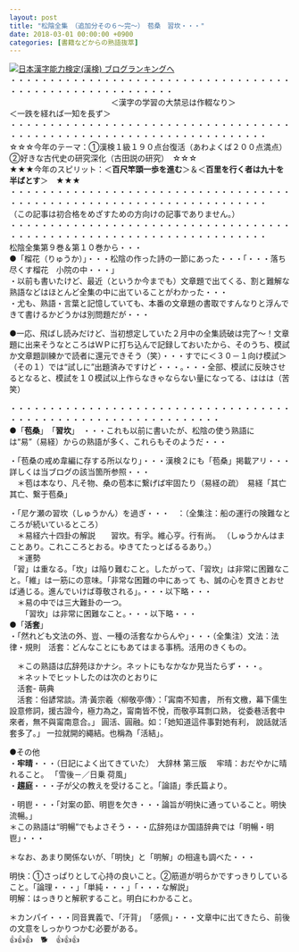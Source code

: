 ```yaml
---
layout: post
title: "松陰全集　（追加分その６～完～）　苞桑　習坎・・・"
date: 2018-03-01 00:00:00 +0900
categories: [書籍などからの熟語抜萃]
---
```


[![](/syuusyuu9701/assets/images/松陰全集-（追加分その６～完～）-苞桑-習坎・・・-br_c_3028_1.gif)](http://blog.with2.net/link.php?1659096:3028 "日本漢字能力検定(漢検) ブログランキングへ")[日本漢字能力検定(漢検) ブログランキングへ](http://blog.with2.net/link.php?1659096:3028)  
・・・・・・・・・・・・・・・・・・・・・・・・・・・・・・・・・・・・・・・・・・・・・・・・・・・・・・・・・  
　　　　　　　　　　　　　＜漢字の学習の大禁忌は作輟なり＞　　　　　　　　　＜一跌を経れば一知を長ず＞  
・・・・・・・・・・・・・・・・・・・・・・・・・・・・・・・・・・・・・・・・・・・・・・・・・・・・・・・・・・・・・・・・・・・・・  
☆☆☆今年のテーマ：①漢検１級１９０点台復活（あわよくば２００点満点）　②好きな古代史の研究深化（古田説の研究）　☆☆☆  
★★★今年のスピリット：＜**百尺竿頭一歩を進む**＞＆＜**百里を行く者は九十を半ばとす**＞　★★★  
・・・・・・・・・・・・・・・・・・・・・・・・・・・・・・・・・・・・・・・・・・・・・・・・・・・・・・・・・・・・・・・・・・・・・  
（この記事は初合格をめざすための方向けの記事でありません。）  
・・・・・・・・・・・・・・・・・・・・・・・・・・・・・・・・・・・・・・・・・・・・・・・・・・・・・・・・・・・・・・・・・・・・・  
松陰全集第９巻＆第１０巻から・・・  
●「榴花（りゅうか）」・・・松陰の作った詩の一節にあった・・・「・・・落ち尽くす榴花　小院の中・・・」  
・以前も書いたけど、最近（というか今までも）文章題で出てくる、割と難解な熟語などはほとんど全集の中に出ていることがわかった・・・  
・尤も、熟語・言葉と記憶していても、本番の文章題の書取ですんなりと浮んできて書けるかどうかは別問題だが・・・  
  
●一応、飛ばし読みだけど、当初想定していた２月中の全集読破は完了～！文章題に出来そうなところはＷＰに打ち込んで記録しておいたから、そのうち、模試か文章題訓練かで読者に還元できそう（笑）・・・すでに＜３０－１向け模試＞（その１）では“試しに”出題済みですけど・・・。・・・全部、模試に反映させるとなると、模試を１０模試以上作らなきゃならない量になってる、ははは（苦笑）  
  
・・・・・・・・・・・・・・・・・・・・・・・・・・・・・・・・・・・・・・・・・・・・・・・・・・・・・・・・・・・・・・・  
●「**苞桑**」　「**習坎**」　・・・これも以前に書いたが、松陰の使う熟語には“易”（易経）からの熟語が多く、これらもそのようだ・・・  
  
・「苞桑の戒め韋編に存する所以なり」・・・漢検２にも「苞桑」掲載アリ・・・詳しくは当ブログの該当箇所参照・・・  
　＊苞は本なり、凡そ物、桑の苞本に繋げば牢固たり（易経の疏）　易経「其亡其亡、繋于苞桑」  
  
・「尼ケ瀬の習坎（しゅうかん）を過ぎ・・・　：（全集注：船の運行の険難なところが続いているところ）  
　＊易経六十四卦の解説　　習坎。有孚。維心亨。行有尚。 （しゅうかんはまことあり。これこころとおる。ゆきてたっとばるるあり。）   
　＊運勢  
「習」は重なる。「坎」は陥り難むこと。したがって、「習坎」は非常に困難なこと。「維」は一筋にの意味。「非常な困難の中にあって も、誠の心を貫きとおせば通じる。進んでいけば尊敬される」。・・・以下略・・・  
　＊易の中では三大難卦の一つ。  
　　「習坎」は非常に困難なこと。・・・以下略・・・  
●「**活套**」  
・「然れども文法の外、豈、一種の活套なからんや」・・・（全集注）文法：法律・規則　活套：どんなことにもあてはまる事柄。活用のきくもの。  
  
　＊この熟語は広辞苑ほかナシ。ネットにもなかなか見当たらず・・・。  
　＊ネットでヒットしたのは次のとおりに  
　活套- 萌典  
　活套：俗諺常談。清·黃宗羲〈柳敬亭傳〉：「𡩋南不知書， 所有文檄，幕下儒生設意修詞，援古證今，極力為之，甯南皆不悅，而敬亭耳剽口熟， 從委巷活套中來者，無不與甯南意合。」 圓活、圓融。如：「她知道這件事對她有利， 說話就活套多了。」 一拉就開的繩結。也稱為「活結」。  
  
●その他  
・**牢晴**・・・（日記によく出てきていた）　大辞林 第三版　 牢晴：おだやかに晴れること。 「雪後－／日乗 荷風」  
・**趨庭**・・・子が父の教えを受けること。「論語」季氏篇より。  
  
・明鬯・・・「対案の節、明鬯を欠き・・・論旨が明快に通っていること。明快流暢。」  
＊この熟語は“明暢”でもよさそう・・・広辞苑ほか国語辞典では「明暢・明鬯」・・・  
  
＊なお、あまり関係ないが、「明快」と「明解」の相違も調べた・・・  
  
明快：①さっぱりとして心持の良いこと。②筋道が明らかですっきりしていること。「論理・・・」「単純・・・」「・・・な解説」  
明解：はっきりと解釈すること。明白にわかること。  
  
＊カンパイ・・・同音異義で、「汗背」　「感佩」・・・文章中に出てきたら、前後の文意をしっかりつかむ必要がある。  
👍👍👍　🐕　👍👍👍  